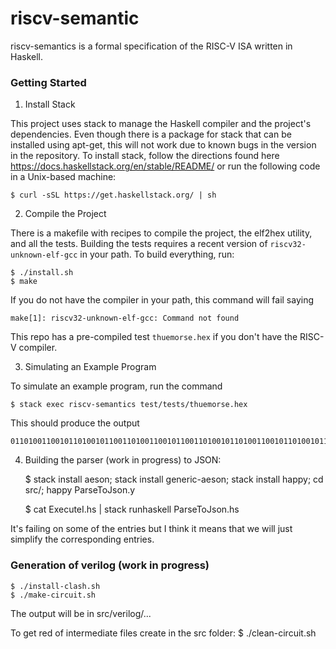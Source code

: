 # riscv-semantic

riscv-semantics is a formal specification of the RISC-V ISA written in Haskell.

### Getting Started

1. Install Stack

This project uses stack to manage the Haskell compiler and the project's dependencies.
Even though there is a package for stack that can be installed using apt-get, this will not work due to known bugs in the version in the repository.
To install stack, follow the directions found here https://docs.haskellstack.org/en/stable/README/ or run the following code in a Unix-based machine:

    $ curl -sSL https://get.haskellstack.org/ | sh

2. Compile the Project

There is a makefile with recipes to compile the project, the elf2hex utility, and all the tests.
Building the tests requires a recent version of `riscv32-unknown-elf-gcc` in your path.
To build everything, run:

    $ ./install.sh
    $ make

If you do not have the compiler in your path, this command will fail saying

    make[1]: riscv32-unknown-elf-gcc: Command not found

This repo has a pre-compiled test `thuemorse.hex` if you don't have the RISC-V compiler.

3. Simulating an Example Program

To simulate an example program, run the command

    $ stack exec riscv-semantics test/tests/thuemorse.hex

This should produce the output

    01101001100101101001011001101001100101100110100101101001100101101001011001101001011010011001011001101001100101101001011001101001


4. Building the parser (work in progress) to JSON:

   $ stack install aeson; stack install generic-aeson; stack install happy; cd src/; happy ParseToJson.y 

   $ cat ExecuteI.hs | stack runhaskell ParseToJson.hs

It's failing on some of the entries but I think it means that we will just simplify the corresponding entries.

### Generation of verilog (work in progress)

	$ ./install-clash.sh
	$ ./make-circuit.sh

The output will be in src/verilog/...

To get red of intermediate files create in the src folder:
	$ ./clean-circuit.sh
